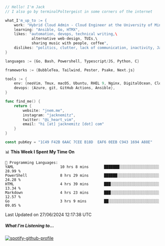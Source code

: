 ```go
// Hello! I'm Jack
// I also go by terminalPoltergeist in some corners of the internet

what_I'm_up_to := {
    work: "Hybrid Cloud Admin - Cloud Engineer at the University of Minnesota",
    learning: "Ansible, Go, HTMX",
    likes: "automation, devops, technical writing,\
            alternative web-design, TUIs,\
            sharing music with people, coffee",
    dislikes: "politics, clutter, lack of communication, inactivity, Java",
}

languages := {Go, Bash, Powershell, Typescript/JS, Python, C}

frameworks := {BubbleTea, Tailwind, Pester, Psake, Next.js}

tools := {
    env: {neoVim, Tmux, macOS, Ubuntu, RHEL 9, Nginx, DigitalOcean, Cloudflare},
    devops: {Azure, git, GitHub Actions, Ansible},
}

func find_me() {
    return {
        website: "jnem.me",
        instagram: "jacknemitz",
        twitter: "@i_heart_vim",
        email: "hi [at] jacknemitz [dot] com"
    }
}

const pubKey = "1C49 F42B 6AAC 7CEE B18D  EAF6 0EEB C943 1694 A88E"
```

<!--START_SECTION:waka-->
📊 **This Week I Spent My Time On** 

```text
💬 Programming Languages: 
YAML                     10 hrs 8 mins       ███████░░░░░░░░░░░░░░░░░░   28.99 % 
PowerShell               8 hrs 29 mins       ██████░░░░░░░░░░░░░░░░░░░   24.28 % 
HTML                     4 hrs 39 mins       ███░░░░░░░░░░░░░░░░░░░░░░   13.34 % 
Markdown                 4 hrs 23 mins       ███░░░░░░░░░░░░░░░░░░░░░░   12.57 % 
Go                       3 hrs 9 mins        ██░░░░░░░░░░░░░░░░░░░░░░░   09.05 % 
```


 Last Updated on 27/06/2024 12:17:38 UTC
<!--END_SECTION:waka-->

##### What I'm Listening to...

[![spotify-github-profile](https://spotify-github-profile.vercel.app/api/view?uid=jack.nemitz&cover_image=true&show_offline=true&bar_color=53b14f&bar_color_cover=false&background_color=121212FF)](https://spotify-github-profile.vercel.app/api/view?uid=jack.nemitz&redirect=true)
